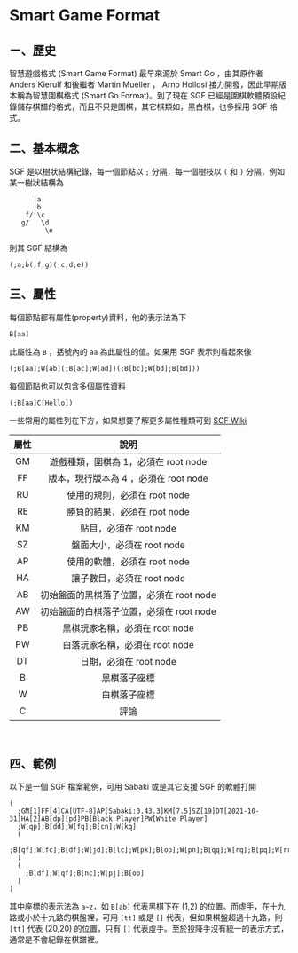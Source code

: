 # Smart Game Format

## ㄧ、歷史
智慧遊戲格式 (Smart Game Format) 最早來源於 Smart Go ，由其原作者 Anders Kierulf 和後繼者 Martin Mueller ， Arno Hollosi 接力開發，因此早期版本稱為智慧圍棋格式 (Smart Go Format)。到了現在 SGF 已經是圍棋軟體預設紀錄儲存棋譜的格式，而且不只是圍棋，其它棋類如，黑白棋，也多採用 SGF 格式。

## 二、基本概念
SGF 是以樹狀結構紀錄，每一個節點以 ```;``` 分隔，每一個樹枝以 ```(``` 和 ```)``` 分隔，例如某一樹狀結構為

          |a
          |b
        f/ \c
       g/   \d
             \e
             
則其 SGF 結構為

    (;a;b(;f;g)(;c;d;e))

## 三、屬性

每個節點都有屬性(property)資料，他的表示法為下

    B[aa]

此屬性為 ```B``` ，括號內的 ```aa``` 為此屬性的值。如果用 SGF 表示則看起來像

    (;B[aa];W[ab](;B[ac];W[ad])(;B[bc];W[bd];B[bd]))

每個節點也可以包含多個屬性資料

    (;B[aa]C[Hello])

一些常用的屬性列在下方，如果想要了解更多屬性種類可到 [SGF Wiki](https://en.wikipedia.org/wiki/Smart_Game_Format)

| 屬性            | 說明                |
| :------------: | :---------------: |
| GM               | 遊戲種類，圍棋為 1，必須在 root node |
| FF               | 版本，現行版本為 4 ，必須在 root node |
| RU               | 使用的規則，必須在 root node |
| RE               | 勝負的結果，必須在 root node |
| KM               | 貼目，必須在 root node |
| SZ               | 盤面大小，必須在 root node |
| AP               | 使用的軟體，必須在 root node |
| HA               | 讓子數目，必須在 root node |
| AB               | 初始盤面的黑棋落子位置，必須在 root node |
| AW               | 初始盤面的白棋落子位置，必須在 root node |
| PB               | 黑棋玩家名稱，必須在 root node |
| PW               | 白落玩家名稱，必須在 root node |
| DT               | 日期，必須在 root node |
| B                | 黑棋落子座標 |
| W                | 白棋落子座標 |
| C                | 評論 |

<br>

## 四、範例
以下是一個 SGF 檔案範例，可用 Sabaki 或是其它支援 SGF 的軟體打開

    (
      ;GM[1]FF[4]CA[UTF-8]AP[Sabaki:0.43.3]KM[7.5]SZ[19]DT[2021-10-31]HA[2]AB[dp][pd]PB[Black Player]PW[White Player]
      ;W[qp];B[dd];W[fq];B[cn];W[kq]
      (
        ;B[qf];W[fc];B[df];W[jd];B[lc];W[pk];B[op];W[pn];B[qq];W[rq];B[pq];W[rr];B[mq];W[ko]
      )
      (
        ;B[df];W[qf];B[nc];W[pj];B[op]
      )
    )

其中座標的表示法為 ```a~z```，如 ```B[ab]``` 代表黑棋下在 (1,2) 的位置。而虛手，在十九路或小於十九路的棋盤裡，可用 ```[tt]``` 或是 ```[]``` 代表，但如果棋盤超過十九路，則 ```[tt]``` 代表 (20,20) 的位置，只有 ```[]``` 代表虛手。至於投降手沒有統一的表示方式，通常是不會紀錄在棋譜裡。
